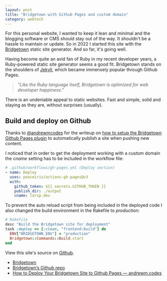 ```yaml
---
layout: post
title: "Bridgetown with Github Pages and custom domain"
category: webtech
---
```


For this personal website, I wanted to keep it lean and minimal and the blogging software or CMS should stay out of the way. It shouldn't be a hassle to maintain or update. So in 2022 I started this site with the [Bridgetown](https://bridgetownrb.com/) static site generator. And so far, it's going well.

Having become quite an avid fan of Ruby in my recent developer years, a Ruby-powered static site generator seems a good fit. Bridgetown stands on the shoulders of [Jekyll](https://jekyllrb.com), which became immensely popular through Github Pages.

> _"Like the Ruby language itself, Bridgetown is optimized for web developer happiness."_

There is an undeniable appeal to static websites. Fast and simple, solid and staying as they are, without surprises (usually).

## Build and deploy on Github

Thanks to [@andrewmcodes](https://twitter.com/andrewmcodes) for the writeup on [how to setup the Bridgetown Github Pages plugin](https://andrewm.codes/deploy-bridgetown-to-github-pages/) to automatically publish a site when pushing new content.

I noticed that in order to get the deployment working with a custom domain the _cname_ setting has to be included in the workflow file:

```yaml
# .github/workflows/gh-pages.yml (Deploy section)
- name: Deploy
  uses: peaceiris/actions-gh-pages@v3
  with:
    github_token: ${{ secrets.GITHUB_TOKEN }}
    publish_dir: ./output
    cname: larsp.dev
```

To prevent the auto reload script from being included in the deployed code I also changed the build environment in the Rakefile to _production_:

```ruby
# Rakefile
desc "Build the Bridgetown site for deployment"
task :deploy => [:clean, "frontend:build"] do
  ENV["BRIDGETOWN_ENV"] = "production"
  Bridgetown::Commands::Build.start
end
```

View this site's source on [Github](https://github.com/lape/larsp-website).

- [Bridgetown](https://bridgetownrb.com/)
- [Bridgetown’s Github repo](https://github.com/bridgetownrb/bridgetown)
- [How to Deploy Your Bridgetown Site to Github Pages — andrewm.codes](https://andrewm.codes/deploy-bridgetown-to-github-pages/)
